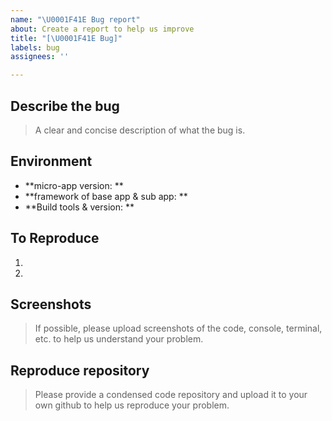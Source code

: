 ```yaml
---
name: "\U0001F41E Bug report"
about: Create a report to help us improve
title: "[\U0001F41E Bug]"
labels: bug
assignees: ''

---
```


## Describe the bug
> A clear and concise description of what the bug is.

## Environment
- **micro-app version: **
- **framework of base app & sub app: **
- **Build tools & version: **

## To Reproduce
1.
2.

## Screenshots
> If possible, please upload screenshots of the code, console, terminal, etc. to help us understand your problem.

## Reproduce repository
> Please provide a condensed code repository and upload it to your own github to help us reproduce your problem.

